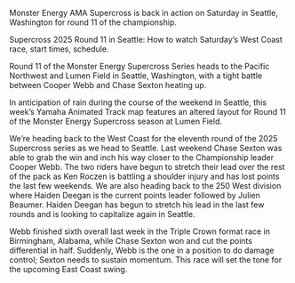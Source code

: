 Monster Energy AMA Supercross is back in action on Saturday in Seattle, Washington for round 11 of the championship.



Supercross 2025 Round 11 in Seattle: How to watch Saturday’s West Coast race, start times, schedule.


Round 11 of the Monster Energy Supercross Series heads to the Pacific Northwest and Lumen Field in Seattle, Washington, with a tight battle between Cooper Webb and Chase Sexton heating up.


In anticipation of rain during the course of the weekend in Seattle, this week’s Yamaha Animated Track map features an altered layout for Round 11 of the Monster Energy Supercross season at Lumen Field.


We’re heading back to the West Coast for the eleventh round of the 2025 Supercross series as we head to Seattle. Last weekend Chase Sexton was able to grab the win and inch his way closer to the Championship leader Cooper Webb. The two riders have begun to stretch their lead over the rest of the pack as Ken Roczen is battling a shoulder injury and has lost points the last few weekends. We are also heading back to the 250 West division where Haiden Deegan is the current points leader followed by Julien Beaumer. Haiden Deegan has begun to stretch his lead in the last few rounds and is looking to capitalize again in Seattle.

Webb finished sixth overall last week in the Triple Crown format race in Birmingham, Alabama, while Chase Sexton won and cut the points differential in half. Suddenly, Webb is the one in a position to do damage control; Sexton needs to sustain momentum. This race will set the tone for the upcoming East Coast swing.
